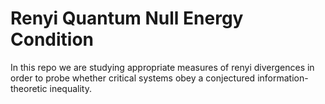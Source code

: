 # Renyi Quantum Null Energy Condition

In this repo we are studying appropriate measures of renyi divergences in order to probe whether critical systems obey a conjectured information-theoretic inequality.
